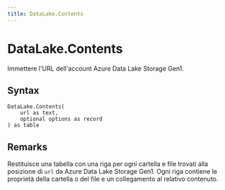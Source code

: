 ```yaml
---
title: DataLake.Contents
---
```


# DataLake.Contents


Immettere l&#39;URL dell&#39;account Azure Data Lake Storage Gen1.


## Syntax

```powerquery
DataLake.Contents(
    url as text,
    optional options as record
) as table
```


## Remarks

Restituisce una tabella con una riga per ogni cartella e file trovati alla posizione di <code>url</code> da Azure Data Lake Storage Gen1. Ogni riga contiene le proprietà della cartella o del file e un collegamento al relativo contenuto.


